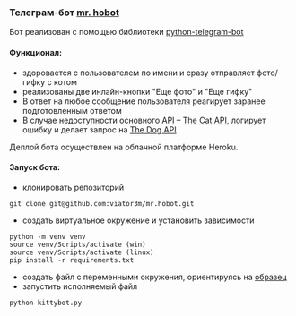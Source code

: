 ### Телеграм-бот [mr. hobot](https://t.me/mr_hobot)

Бот реализован с помощью библиотеки [python-telegram-bot](https://github.com/python-telegram-bot/python-telegram-bot)

#### Функционал:
- здоровается с пользователем по имени и сразу отправляет фото/гифку с котом
- реализованы две инлайн-кнопки "Еще фото" и "Еще гифку"
- В ответ на любое сообщение пользователя реагирует заранее подготовленным ответом
- В случае недоступности основного API – [The Cat API](https://thecatapi.com/), 
  логирует ошибку и делает запрос на [The Dog API](https://thedogapi.com/)

Деплой бота осуществлен на облачной платформе Heroku.

#### Запуск бота:
- клонировать репозиторий
```
git clone git@github.com:viator3m/mr.hobot.git
```
- создать виртуальное окружение и установить зависимости
```
python -m venv venv
source venv/Scripts/activate (win)
source venv/Scripts/activate (linux)
pip install -r requirements.txt
```
- создать файл с переменными окружения, ориентируясь на [образец](.env.example)
- запустить исполняемый файл
```
python kittybot.py
```

